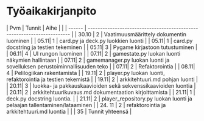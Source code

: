 # Työaikakirjanpito

| Pvm | Tunnit | Aihe |
| | ------ | ----------------------------------------------------------------------- |
| 30.10 | 2 | Vaatimuusmäärittely dokumentin luominen |
| 05.11| 1 | card.py ja deck.py luokkien luonti |
| 05.11| 1 | card.py docstring ja testien tekeminen |
| 05.11| 3 | Pygame kirjastoon tutustuminen |
| 06.11| 4 | UI rungon luominen |
| 07.11| 2 | gamestate.py luokan luonti näkymien hallintaan |
| 07.11| 2 | gamemanager.py luokan luonti ja sovelluksen perustoiminnallisuuden teko |
| 07.11| 2 | Refaktorointia |
| 08.11| 4 | Pelilogiikan rakentamista |
| 19.11| 2 | player.py luokan luonti, refaktorointia ja testien tekemistä |
| 19.11| 2 | arkkitehtuuri.md pohjan luonti |
| 20.11| 3 | luokka- ja pakkauskaavioiden sekä sekvenssikaavioiden luontia |
| 20.11| 2 | arkkitehtuurikuvaus.md dokumentaation kirjoittamista |
| 21.11| 1 | deck.py docstring luontia. |
| 21.11| 2 | player_repository.py luokan luonti ja pelaajan tallentaminen/lataaminen |
| 24. 11 | 2 | refaktorointia ja arkkitehtuuri.md luontia |
| | 35 | Tunnit yhteensä |
